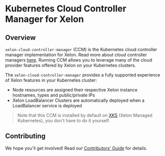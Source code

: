 # Kubernetes Cloud Controller Manager for Xelon


## Overview

`xelon-cloud-controller-manager` (CCM) is the Kubernetes cloud controller manager implementation for Xelon. Read more
about cloud controller managers [here](https://kubernetes.io/docs/tasks/administer-cluster/running-cloud-controller/).
Running CCM allows you to leverage many of the cloud provider features offered by Xelon on your Kubernetes clusters.

The `xelon-cloud-controller-manager` provides a fully supported experience of Xelon features in your Kubernetes cluster:

- Node resources are assigned their respective Xelon instance hostnames, types and public/private IPs
- Xelon LoadBalancer Clusters are automatically deployed when a LoadBalancer service is deployed

> Note that this CCM is installed by default on [XKS](https://www.xelon.ch/products/kubernetes/) (Xelon Managed
> Kubernetes), you don't have to do it yourself.

## Contributing

We hope you'll get involved! Read our [Contributors' Guide](.github/CONTRIBUTING.md) for details.
